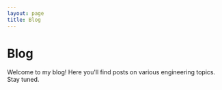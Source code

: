 ```yaml
---
layout: page
title: Blog
---
```


# Blog  
Welcome to my blog! Here you'll find posts on various engineering topics. Stay tuned.
